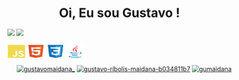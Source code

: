 <h1 align="center">Oi, Eu sou Gustavo !</h1>
<div>
   <img height="180em" src="https://github-readme-stats.vercel.app/api?username=maidanagustavo&show_icons=true&theme=dark&include_all_commits=true&count_private=true"/>
  <img height="180em" src="https://github-readme-stats.vercel.app/api/top-langs/?username=maidanagustavo&layout=compact&langs_count=16&theme=dark"/>
 </div>
<div style="display: inline_block"><br>
 <img align="center" alt="Gustavo-Js" height="30" width="40" src="https://raw.githubusercontent.com/devicons/devicon/master/icons/javascript/javascript-plain.svg">
 <img align="center" alt="Gustavo-HTML" height="30" width="40" src="https://raw.githubusercontent.com/devicons/devicon/master/icons/html5/html5-original.svg">
 <img align="center" alt="Gustavo-CSS" height="30" width="40" src="https://raw.githubusercontent.com/devicons/devicon/master/icons/css3/css3-original.svg">
  <img align="center" alt="Gustavo-CSS" height="30" width="40" src="https://raw.githubusercontent.com/devicons/devicon/master/icons/java/java-original.svg">
</div>
<p align="right">
<a href="https://twitter.com/gustavomaidana_" target="blank"><img align="center" src="https://raw.githubusercontent.com/rahuldkjain/github-profile-readme-generator/master/src/images/icons/Social/twitter.svg" alt="gustavomaidana_" height="30" width="40" /></a>
<a href="https://linkedin.com/in/gustavo-ríbolis-maidana-b034811b7" target="blank"><img align="center" src="https://raw.githubusercontent.com/rahuldkjain/github-profile-readme-generator/master/src/images/icons/Social/linked-in-alt.svg" alt="gustavo-ríbolis-maidana-b034811b7" height="30" width="40" /></a>
<a href="https://instagram.com/gumaidana" target="blank"><img align="center" src="https://raw.githubusercontent.com/rahuldkjain/github-profile-readme-generator/master/src/images/icons/Social/instagram.svg" alt="gumaidana" height="30" width="40" /></a>
</p>
